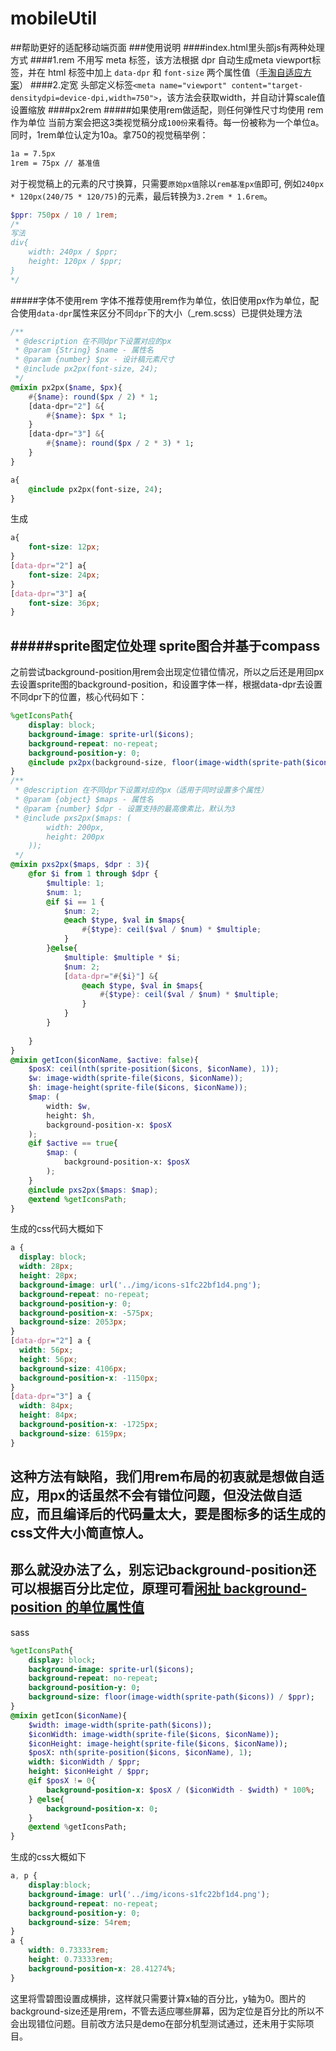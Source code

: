 # mobileUtil
##帮助更好的适配移动端页面
###使用说明
####index.html里头部js有两种处理方式
####1.rem
不用写 meta 标签，该方法根据 dpr 自动生成meta viewport标签，并在 html 标签中加上 `data-dpr` 和 `font-size` 两个属性值（[手淘自适应方案](https://github.com/amfe/lib-flexible)）
####2.定宽
头部定义标签`<meta name="viewport" content="target-densitydpi=device-dpi,width=750">`，该方法会获取width，并自动计算scale值设置缩放
####px2rem
#####如果使用rem做适配，则任何弹性尺寸均使用 rem 作为单位
当前方案会把这3类视觉稿分成`100份`来看待。每一份被称为一个单位a。同时，1rem单位认定为10a。拿750的视觉稿举例：
``` html
1a = 7.5px
1rem = 75px // 基准值
```
对于视觉稿上的元素的尺寸换算，只需要`原始px值`除以`rem基准px值`即可, 例如`240px * 120px(240/75 * 120/75)`的元素，最后转换为`3.2rem * 1.6rem`。
``` scss
$ppr: 750px / 10 / 1rem;
/*
写法
div{
	width: 240px / $ppr;
	height: 120px / $ppr;
}
*/
```
#####字体不使用rem
字体不推荐使用rem作为单位，依旧使用px作为单位，配合使用`data-dpr`属性来区分不同`dpr`下的大小（_rem.scss）已提供处理方法
``` sass
/**
 * @description 在不同dpr下设置对应的px
 * @param {String} $name - 属性名
 * @param {number} $px - 设计稿元素尺寸
 * @include px2px(font-size, 24);
 */
@mixin px2px($name, $px){
    #{$name}: round($px / 2) * 1;
    [data-dpr="2"] &{
        #{$name}: $px * 1;
    }
    [data-dpr="3"] &{
        #{$name}: round($px / 2 * 3) * 1;
    }
}

a{
	@include px2px(font-size, 24);
}
```
生成
``` css
a{
	font-size: 12px;
}
[data-dpr="2"] a{
	font-size: 24px;
}
[data-dpr="3"] a{
	font-size: 36px;
}
```
#####sprite图定位处理
sprite图合并基于compass
---------------------------
之前尝试background-position用rem会出现定位错位情况，所以之后还是用回px去设置sprite图的background-position，和设置字体一样，根据data-dpr去设置不同dpr下的位置，核心代码如下：
``` scss
%getIconsPath{
	display: block;
	background-image: sprite-url($icons);
	background-repeat: no-repeat;
	background-position-y: 0;
	@include px2px(background-size, floor(image-width(sprite-path($icons))));
}
/**
 * @description 在不同dpr下设置对应的px（适用于同时设置多个属性）
 * @param {object} $maps - 属性名
 * @param {number} $dpr - 设置支持的最高像素比，默认为3
 * @include pxs2px($maps: (
        width: 200px,
        height: 200px
    ));
 */
@mixin pxs2px($maps, $dpr : 3){
    @for $i from 1 through $dpr {
        $multiple: 1;
        $num: 1;
        @if $i == 1 {
            $num: 2;
            @each $type, $val in $maps{
                #{$type}: ceil($val / $num) * $multiple;
            }
        }@else{
            $multiple: $multiple * $i;
            $num: 2;
            [data-dpr="#{$i}"] &{
                @each $type, $val in $maps{
                    #{$type}: ceil($val / $num) * $multiple;
                }
            }
        }
        
    }
}
@mixin getIcon($iconName, $active: false){
	$posX: ceil(nth(sprite-position($icons, $iconName), 1));
	$w: image-width(sprite-file($icons, $iconName));
	$h: image-height(sprite-file($icons, $iconName));
	$map: (
		width: $w,
		height: $h,
		background-position-x: $posX
	);
	@if $active == true{
		$map: (
			background-position-x: $posX
		);
	}
	@include pxs2px($maps: $map);
	@extend %getIconsPath;
}
```
生成的css代码大概如下
``` css
a {
  display: block;
  width: 28px;
  height: 28px;
  background-image: url('../img/icons-s1fc22bf1d4.png');
  background-repeat: no-repeat;
  background-position-y: 0;
  background-position-x: -575px;
  background-size: 2053px;
}
[data-dpr="2"] a {
  width: 56px;
  height: 56px;
  background-size: 4106px;
  background-position-x: -1150px;
}
[data-dpr="3"] a {
  width: 84px;
  height: 84px;
  background-position-x: -1725px;
  background-size: 6159px;
}
```
这种方法有缺陷，我们用rem布局的初衷就是想做自适应，用px的话虽然不会有错位问题，但没法做自适应，而且编译后的代码量太大，要是图标多的话生成的css文件大小简直惊人。
---------------------------
那么就没办法了么，别忘记background-position还可以根据百分比定位，原理可看[闲扯 background-position 的单位属性值](http://linxz.github.io/blog/css%E5%B1%9E%E6%80%A7%E5%9F%BA%E7%A1%80/2015/09/talk-about-background-position-values.html)
---------------------------
sass
``` sass
%getIconsPath{
	display: block;
	background-image: sprite-url($icons);
	background-repeat: no-repeat;
	background-position-y: 0;
	background-size: floor(image-width(sprite-path($icons)) / $ppr);
}
@mixin getIcon($iconName){
	$width: image-width(sprite-path($icons));
	$iconWidth: image-width(sprite-file($icons, $iconName));
	$iconHeight: image-height(sprite-file($icons, $iconName));
	$posX: nth(sprite-position($icons, $iconName), 1);
	width: $iconWidth / $ppr;
	height: $iconHeight / $ppr;
	@if $posX != 0{
		background-position-x: $posX / ($iconWidth - $width) * 100%;
	} @else{
		background-position-x: 0;
	}
	@extend %getIconsPath;
}
```
生成的css大概如下
``` css
a, p {
    display:block;
    background-image: url('../img/icons-s1fc22bf1d4.png');
    background-repeat: no-repeat;
    background-position-y: 0;
    background-size: 54rem;
}
a {
    width: 0.73333rem;
    height: 0.73333rem;
    background-position-x: 28.41274%;
}
```
这里将雪碧图设置成横排，这样就只需要计算x轴的百分比，y轴为0。图片的background-size还是用rem，不管去适应哪些屏幕，因为定位是百分比的所以不会出现错位问题。目前改方法只是demo在部分机型测试通过，还未用于实际项目。